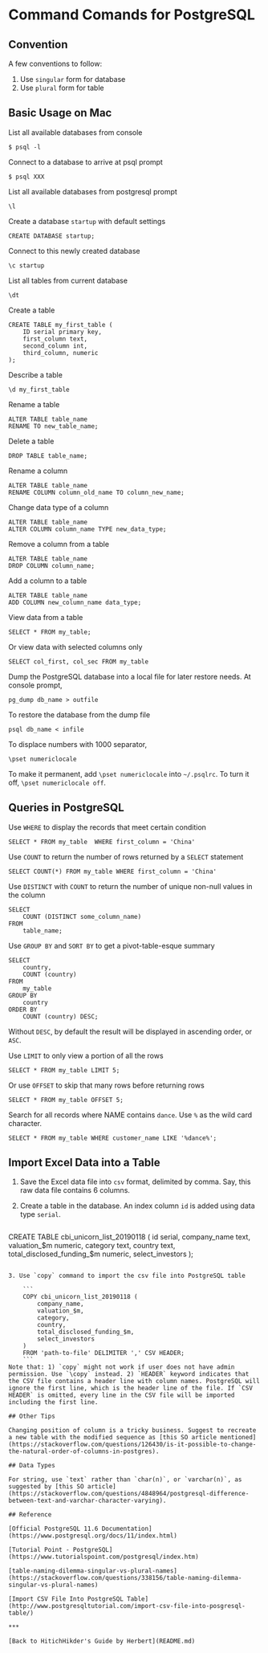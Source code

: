 # Command Comands for PostgreSQL

## Convention

A few conventions to follow:

1. Use `singular` form for database
2. Use `plural` form for table

## Basic Usage on Mac

List all available databases from console

```
$ psql -l
```

Connect to a database to arrive at psql prompt

```
$ psql XXX
```

List all available databases from postgresql prompt

```
\l
```

Create a database `startup` with default settings

```
CREATE DATABASE startup;
```

Connect to this newly created database

```
\c startup
```

List all tables from current database

```
\dt
```

Create a table

```
CREATE TABLE my_first_table (
	ID serial primary key,
	first_column text,
	second_column int,
	third_column, numeric
);
```

Describe a table

```
\d my_first_table
```

Rename a table

```
ALTER TABLE table_name
RENAME TO new_table_name;
```

Delete a table

```
DROP TABLE table_name;
```

Rename a column

```
ALTER TABLE table_name
RENAME COLUMN column_old_name TO column_new_name;
```

Change data type of a column

```
ALTER TABLE table_name
ALTER COLUMN column_name TYPE new_data_type;
```

Remove a column from a table

```
ALTER TABLE table_name
DROP COLUMN column_name;
```

Add a column to a table

```
ALTER TABLE table_name
ADD COLUMN new_column_name data_type;
```

View data from a table

```
SELECT * FROM my_table;
```

Or view data with selected columns only

```
SELECT col_first, col_sec FROM my_table
```

Dump the PostgreSQL database into a local file for later restore needs. At console prompt, 

```
pg_dump db_name > outfile
```

To restore the database from the dump file

```
psql db_name < infile
```

To displace numbers with 1000 separator, 

```
\pset numericlocale
```

To make it permanent, add `\pset numericlocale` into `~/.psqlrc`. To turn it off, `\pset numericlocale off`. 

## Queries in PostgreSQL

Use `WHERE` to display the records that meet certain condition

```
SELECT * FROM my_table 	WHERE first_column = 'China'
```

Use `COUNT` to return the number of rows returned by a `SELECT` statement

```
SELECT COUNT(*) FROM my_table WHERE first_column = 'China'
```

Use `DISTINCT` with `COUNT` to return the number of unique non-null values in the column

```
SELECT
	COUNT (DISTINCT some_column_name)
FROM
	table_name;
```

Use `GROUP BY` and `SORT BY` to get a pivot-table-esque summary

```
SELECT
	country,
	COUNT (country)
FROM
	my_table
GROUP BY
	country
ORDER BY
	COUNT (country) DESC;
```
Without `DESC`, by default the result will be displayed in ascending order, or `ASC`. 

Use `LIMIT` to only view a portion of all the rows

```
SELECT * FROM my_table LIMIT 5;
```

Or use `OFFSET` to skip that many rows before returning rows

```
SELECT * FROM my_table OFFSET 5;
```

Search for all records where NAME contains `dance`. Use `%` as the wild card character. 

```
SELECT * FROM my_table WHERE customer_name LIKE '%dance%';
```

## Import Excel Data into a Table

1. Save the Excel data file into `csv` format, delimited by comma. Say, this raw data file contains 6 columns. 

2. Create a table in the database. An index column `id` is added using data type `serial`.

	```
CREATE TABLE cbi_unicorn_list_20190118 (
	id serial,
	company_name text,
	valuation_$m numeric,
	category text,
	country text,
	total_disclosed_funding_$m numeric,
	select_investors
);
```

3. Use `copy` command to import the csv file into PostgreSQL table

	```
	COPY cbi_unicorn_list_20190118 (
		company_name,
		valuation_$m,
		category,
		country,
		total_disclosed_funding_$m,
		select_investors
	)
	FROM 'path-to-file' DELIMITER ',' CSV HEADER;
	```
Note that: 1) `copy` might not work if user does not have admin permission. Use `\copy` instead. 2) `HEADER` keyword indicates that the CSV file contains a header line with column names. PostgreSQL will ignore the first line, which is the header line of the file. If `CSV HEADER` is omitted, every line in the CSV file will be imported including the first line. 

## Other Tips

Changing position of column is a tricky business. Suggest to recreate a new table with the modified sequence as [this SO article mentioned](https://stackoverflow.com/questions/126430/is-it-possible-to-change-the-natural-order-of-columns-in-postgres).

## Data Types

For string, use `text` rather than `char(n)`, or `varchar(n)`, as suggested by [this SO article](https://stackoverflow.com/questions/4848964/postgresql-difference-between-text-and-varchar-character-varying).

## Reference

[Official PostgreSQL 11.6 Documentation](https://www.postgresql.org/docs/11/index.html)

[Tutorial Point - PostgreSQL](https://www.tutorialspoint.com/postgresql/index.htm)

[table-naming-dilemma-singular-vs-plural-names](https://stackoverflow.com/questions/338156/table-naming-dilemma-singular-vs-plural-names)

[Import CSV File Into PostgreSQL Table](http://www.postgresqltutorial.com/import-csv-file-into-posgresql-table/)

***

[Back to HitichHikder's Guide by Herbert](README.md)